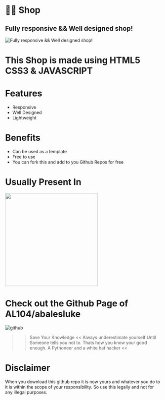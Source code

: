 # 👨‍💻 Shop
## Fully responsive && Well designed shop!
![Fully responsive && Well designed shop!](https://www.pngitem.com/pimgs/m/462-4628886_html-css-js-jquery-ajax-png-download-html5.png)

# This Shop is made using  HTML5 CSS3 & JAVASCRIPT

# Features
* Responsive
* Well Designed
* Lightweight


# Benefits
* Can be used as a template 
* Free to use
* You can fork this and add to you Github Repos for free

# Usually Present In
<img src="https://cdn.iconscout.com/icon/free/png-256/discord-2474808-2056094.png" width=300>

# Check out the Github Page of AL104/abalesluke
![github](https://avatars0.githubusercontent.com/u/47096239?s=460&u=4b55274016bb698b857358cf0b4efe4b0365733f&v=4)
>> Save Your Knowledge << Always underestimate yourself Until Someone tells you not to. Thats how you know your good enough.
>> A Pythoneer and a white hat hacker <<

# Disclaimer 
When you download this github repo it is now yours and whatever you do to it is within the scope
of your responsibility. 
So use this legally and not for any illegal purposes.
